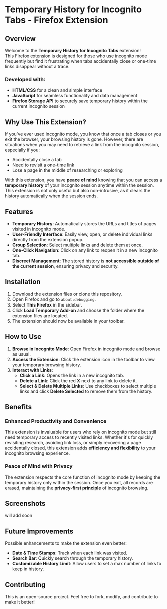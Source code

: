 # Temporary History for Incognito Tabs - Firefox Extension

## Overview

Welcome to the **Temporary History for Incognito Tabs** extension!  
This Firefox extension is designed for those who use incognito mode frequently but find it frustrating when tabs accidentally close or one-time links disappear without a trace.

### Developed with:

- **HTML/CSS** for a clean and simple interface
- **JavaScript** for seamless functionality and data management
- **Firefox Storage API** to securely save temporary history within the current incognito session

## Why Use This Extension?

If you've ever used incognito mode, you know that once a tab closes or you exit the browser, your browsing history is gone. However, there are situations when you may need to retrieve a link from the incognito session, especially if you:

- Accidentally close a tab
- Need to revisit a one-time link
- Lose a page in the middle of researching or exploring

With this extension, you have **peace of mind** knowing that you can access a **temporary history** of your incognito session anytime within the session. This extension is not only useful but also non-intrusive, as it clears the history automatically when the session ends.

## Features

- **Temporary History**: Automatically stores the URLs and titles of pages visited in incognito mode.
- **User-Friendly Interface**: Easily view, open, or delete individual links directly from the extension popup.
- **Group Selection**: Select multiple links and delete them at once.
- **One-Click Navigation**: Click on any link to reopen it in a new incognito tab.
- **Discreet Management**: The stored history is **not accessible outside of the current session**, ensuring privacy and security.

## Installation

1. Download the extension files or clone this repository.
2. Open Firefox and go to `about:debugging`.
3. Select **This Firefox** in the sidebar.
4. Click **Load Temporary Add-on** and choose the folder where the extension files are located.
5. The extension should now be available in your toolbar.

## How to Use

1. **Browse in Incognito Mode**: Open Firefox in incognito mode and browse as usual.
2. **Access the Extension**: Click the extension icon in the toolbar to view your temporary browsing history.
3. **Interact with Links**:
   - **Click a Link**: Opens the link in a new incognito tab.
   - **Delete a Link**: Click the red **X** next to any link to delete it.
   - **Select & Delete Multiple Links**: Use checkboxes to select multiple links and click **Delete Selected** to remove them from the history.

## Benefits

### Enhanced Productivity and Convenience

This extension is invaluable for users who rely on incognito mode but still need temporary access to recently visited links. Whether it's for quickly revisiting research, avoiding link loss, or simply recovering a page accidentally closed, this extension adds **efficiency and flexibility** to your incognito browsing experience.

### Peace of Mind with Privacy

The extension respects the core function of incognito mode by keeping the temporary history only within the session. Once you exit, all records are erased, maintaining the **privacy-first principle** of incognito browsing.

## Screenshots

will add soon

## Future Improvements

Possible enhancements to make the extension even better:

- **Date & Time Stamps**: Track when each link was visited.
- **Search Bar**: Quickly search through the temporary history.
- **Customizable History Limit**: Allow users to set a max number of links to keep in history.

## Contributing

This is an open-source project. Feel free to fork, modify, and contribute to make it better!
